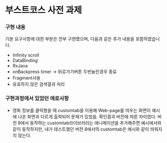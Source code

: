 # 부스트코스 사전 과제


### 구현 내용
기본 요구사항에 대한 부분은 전부 구현했으며, 다음과 같은 추가 내용을 포함하였습니다.
- Infinity scroll
- DataBinding
- RxJava
- onBackpress timer -> 뒤로가기버튼 두번눌린경우 종료
- Fragment사용
- 유효하지 않은 검색결과 처리

### 구현과정에서 있었던 애로사항
- 영화 정보를 클릭했을 때 customtab을 이용해 Web-page를 띄우는 화면이 예시에 나온 화면과 다르게 출력되어 문제가 있었음. 확인결과 버전에 따른 차이였다. 버전 9에서 동작하는 customtab라이브러리는 애니메이션을 추가해주면 예시에서와 같이 동작하지만, 내가 테스트했던 버전 8에서의 customtab은 예시와 같이 띄워지지 않는다.
